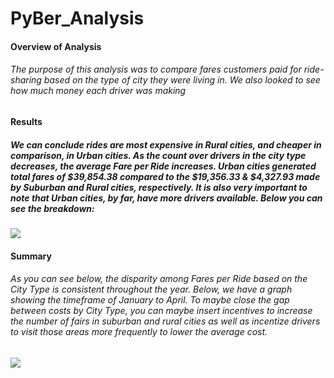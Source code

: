 # PyBer_Analysis


#### Overview of Analysis

###### The purpose of this analysis was to compare fares customers paid for ride-sharing based on the type of city they were living in. We also looked to see how much money each driver was making


#### Results

##### We can conclude rides are most expensive in Rural cities, and cheaper in comparison, in Urban cities. As the count over drivers in the city type decreases, the average Fare per Ride increases. Urban cities generated total fares of $39,854.38 compared to the $19,356.33 & $4,327.93 made by Suburban and Rural cities, respectively. It is also very important to note that Urban cities, by far, have more drivers available. Below you can see the breakdown:

![](../main/analysis/pyber_summary_chart.png)


#### Summary

###### As you can see below, the disparity among Fares per Ride based on the City Type is consistent throughout the year. Below, we have a graph showing the timeframe of January to April. To maybe close the gap between costs by City Type, you can maybe insert incentives to increase the number of fairs in suburban and rural cities as well as incentize drivers to visit those areas more frequently to lower the average cost.


![](../main/analysis/Fare_by_City_Type.png)
